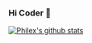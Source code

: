 ### Hi Coder 👋

 [![Philex's github stats](https://github-readme-stats.vercel.app/api?username=Philex5)](https://github.com/Philex5/github-readme-stats)
